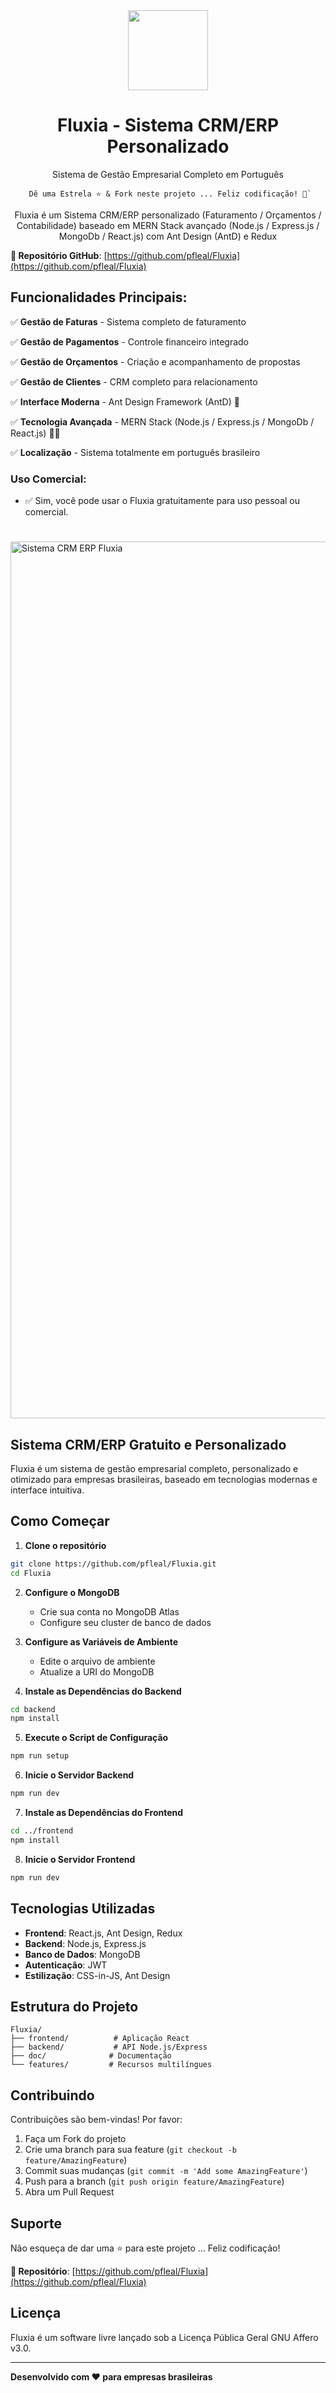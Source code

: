 <div align="center">
    <img src="idurar-crm-erp.svg" width="128px" />
    <h1>Fluxia - Sistema CRM/ERP Personalizado</h1>
    <p align="center">
        <p>Sistema de Gestão Empresarial Completo em Português</p>
    </p>
    

```
 Dê uma Estrela ⭐️ & Fork neste projeto ... Feliz codificação! 🤩`
```

Fluxia é um Sistema CRM/ERP personalizado (Faturamento / Orçamentos / Contabilidade) baseado em MERN Stack avançado (Node.js / Express.js / MongoDb / React.js) com Ant Design (AntD) e Redux

</div>

**🚀 Repositório GitHub**: [https://github.com/pfleal/Fluxia](https://github.com/pfleal/Fluxia)

## Funcionalidades Principais:

✅ **Gestão de Faturas** - Sistema completo de faturamento

✅ **Gestão de Pagamentos** - Controle financeiro integrado

✅ **Gestão de Orçamentos** - Criação e acompanhamento de propostas

✅ **Gestão de Clientes** - CRM completo para relacionamento

✅ **Interface Moderna** - Ant Design Framework (AntD) 🐜

✅ **Tecnologia Avançada** - MERN Stack (Node.js / Express.js / MongoDb / React.js) 👨‍💻

✅ **Localização** - Sistema totalmente em português brasileiro

### Uso Comercial:

- ✅ Sim, você pode usar o Fluxia gratuitamente para uso pessoal ou comercial.

#

<img width="1403" alt="Sistema CRM ERP Fluxia" src="https://github.com/idurar/idurar-erp-crm/assets/136928179/a6712286-7ca6-4822-8902-fb7523533ee8">

## Sistema CRM/ERP Gratuito e Personalizado

Fluxia é um sistema de gestão empresarial completo, personalizado e otimizado para empresas brasileiras, baseado em tecnologias modernas e interface intuitiva.

## Como Começar

1. **Clone o repositório**
```bash
git clone https://github.com/pfleal/Fluxia.git
cd Fluxia
```

2. **Configure o MongoDB**
   - Crie sua conta no MongoDB Atlas
   - Configure seu cluster de banco de dados

3. **Configure as Variáveis de Ambiente**
   - Edite o arquivo de ambiente
   - Atualize a URI do MongoDB

4. **Instale as Dependências do Backend**
```bash
cd backend
npm install
```

5. **Execute o Script de Configuração**
```bash
npm run setup
```

6. **Inicie o Servidor Backend**
```bash
npm run dev
```

7. **Instale as Dependências do Frontend**
```bash
cd ../frontend
npm install
```

8. **Inicie o Servidor Frontend**
```bash
npm run dev
```

## Tecnologias Utilizadas

- **Frontend**: React.js, Ant Design, Redux
- **Backend**: Node.js, Express.js
- **Banco de Dados**: MongoDB
- **Autenticação**: JWT
- **Estilização**: CSS-in-JS, Ant Design

## Estrutura do Projeto

```
Fluxia/
├── frontend/          # Aplicação React
├── backend/           # API Node.js/Express
├── doc/              # Documentação
└── features/         # Recursos multilíngues
```

## Contribuindo

Contribuições são bem-vindas! Por favor:

1. Faça um Fork do projeto
2. Crie uma branch para sua feature (`git checkout -b feature/AmazingFeature`)
3. Commit suas mudanças (`git commit -m 'Add some AmazingFeature'`)
4. Push para a branch (`git push origin feature/AmazingFeature`)
5. Abra um Pull Request

## Suporte

Não esqueça de dar uma ⭐️ para este projeto ... Feliz codificação!

**🚀 Repositório**: [https://github.com/pfleal/Fluxia](https://github.com/pfleal/Fluxia)

## Licença

Fluxia é um software livre lançado sob a Licença Pública Geral GNU Affero v3.0.

---

**Desenvolvido com ❤️ para empresas brasileiras**
